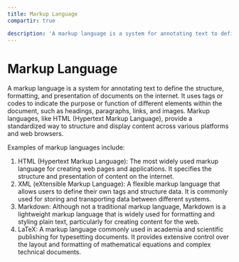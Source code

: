 ```yaml
---
title: Markup Language
compartir: true

description: 'A markup language is a system for annotating text to define the structure, formatting, and presentation of documents on the internet.'
---
```


# Markup Language

A markup language is a system for annotating text to define the structure, formatting, and presentation of documents on the internet. It uses tags or codes to indicate the purpose or function of different elements within the document, such as headings, paragraphs, links, and images. Markup languages, like HTML (Hypertext Markup Language), provide a standardized way to structure and display content across various platforms and web browsers.

Examples of markup languages include:

1. HTML (Hypertext Markup Language): The most widely used markup language for creating web pages and applications. It specifies the structure and presentation of content on the internet.
2. XML (eXtensible Markup Language): A flexible markup language that allows users to define their own tags and structure data. It is commonly used for storing and transporting data between different systems.
3. Markdown: Although not a traditional markup language, Markdown is a lightweight markup language that is widely used for formatting and styling plain text, particularly for creating content for the web.
4. LaTeX: A markup language commonly used in academia and scientific publishing for typesetting documents. It provides extensive control over the layout and formatting of mathematical equations and complex technical documents.
